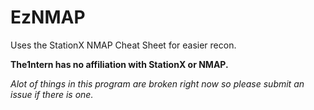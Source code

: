 # EzNMAP
Uses the StationX NMAP Cheat Sheet for easier recon.

**The1ntern has no affiliation with StationX or NMAP.**

_Alot of things in this program are broken right now so please submit an issue if there is one._
